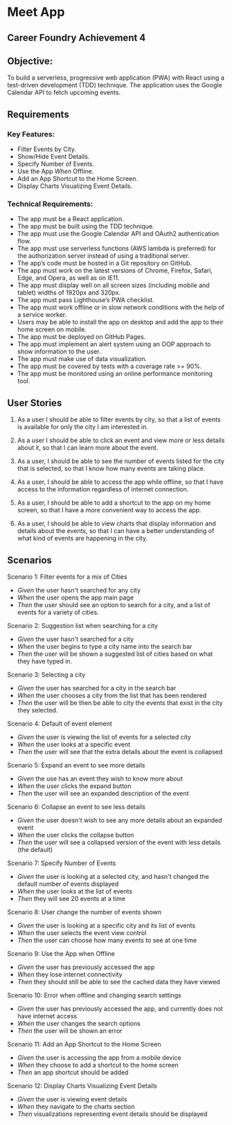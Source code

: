 # Meet App
## Career Foundry Achievement 4

## Objective:
To build a serverless, progressive web application (PWA) with React using a
test-driven development (TDD) technique. The application uses the Google
Calendar API to fetch upcoming events.

## Requirements
### Key Features:
- Filter Events by City.
- Show/Hide Event Details.
- Specify Number of Events.
- Use the App *When* Offline.
- Add an App Shortcut to the Home Screen.
- Display Charts Visualizing Event Details.

### Technical Requirements:
- The app must be a React application.
- The app must be built using the TDD technique.
- The app must use the Google Calendar API and OAuth2 authentication flow.
- The app must use serverless functions (AWS lambda is preferred) for the authorization server
instead of using a traditional server.
- The app’s code must be hosted in a Git repository on GitHub.
- The app must work on the latest versions of Chrome, Firefox, Safari, Edge, and Opera, as well
as on IE11.
- The app must display well on all screen sizes (including mobile and tablet) widths of 1920px
and 320px.
- The app must pass Lighthouse’s PWA checklist.
- The app must work offline or in slow network conditions with the help of a service worker.
- Users may be able to install the app on desktop and add the app to their home screen on
mobile.
- The app must be deployed on GitHub Pages.
- The app must implement an alert system using an OOP approach to show information to the
user.
- The app must make use of data visualization.
- The app must be covered by tests with a coverage rate >= 90%.
- The app must be monitored using an online performance monitoring tool.

## User Stories

1. As a user I should be able to filter events by city, so that a list of events is available for only the city I am interested in.

2. As a user I should be able to click an event and view more or less details about it, so that I can learn more about the event.

3. As a user, I should be able to see the number of events listed for the city that is selected, so that I know how many events are taking place.

4. As a user, I should be able to access the app while offline, so that I have access to the information regardless of internet connection.

5. As a user, I should be able to add a shortcut to the app on my home screen, so that I have a more convenient way to access the app.

6. As a user, I should be able to view charts that display information and details about the events, so that I can have a better understanding of what kind of events are happening in the city.

## Scenarios 
Scenario 1: Filter events for a mix of Cities 
  - *Given* the user hasn't searched for any city 
  - *When* the user opens the app main page
  - *Then* the user should see an option to search for a city, and a list of events for a variety of cities.

Scenario 2: Suggestion list when searching for a city
  - *Given* the user hasn't searched for a city 
  - *When* the user begins to type a city name into the search bar
  - *Then* the user will be shown a suggested list of cities based on what they have typed in.

Scenario 3: Selecting a city
  - *Given* the user has searched for a city in the search bar
  - *When* the user chooses a city from the list that has been rendered
  - *Then* the user will be then be able to city the events that exist in the city they selected.

Scenario 4: Default of event element
  - *Given* the user is viewing the list of events for a selected city
  - *When* the user looks at a specific event
  - *Then* the user will see that the extra details about the event is collapsed

Scenario 5: Expand an event to see more details
  - *Given* the use has an event they wish to know more about
  - *When* the user clicks the expand button
  - *Then* the user will see an expanded description of the event

Scenario 6: Collapse an event to see less details
  - *Given* the user doesn't wish to see any more details about an expanded event
  - *When* the user clicks the collapse button
  - *Then* the user will see a collapsed version of the event with less details (the default)
  
Scenario 7: Specify Number of Events 
  - *Given* the user is looking at a selected city, and hasn't changed the default number of events displayed 
  - *When* the user looks at the list of events
  - *Then* they will see 20 events at a time

Scenario 8: User change the number of events shown
  - *Given* the user is looking at a specific city and its list of events
  - *When* the user selects the event view control
  - *Then* the user can choose how many events to see at one time
  
Scenario 9: Use the App when Offline 
  - *Given* the user has previously accessed the app 
  - *When* they lose internet connectivity 
  - *Then* they should still be able to see the cached data they have viewed

Scenario 10: Error when offline and changing search settings
  - *Given* the user has previously accessed the app, and currently does not have internet access
  - *When* the user changes the search options
  - *Then* the user will be shown an error
  
Scenario 11: Add an App Shortcut to the Home Screen
  - *Given* the user is accessing the app from a mobile device 
  - *When* they choose to add a shortcut to the home screen 
  - *Then* an app shortcut should be added 
  
Scenario 12: Display Charts Visualizing Event Details 
  - *Given* the user is viewing event details 
  - *When* they navigate to the charts section 
  - *Then* visualizations representing event details should be displayed 